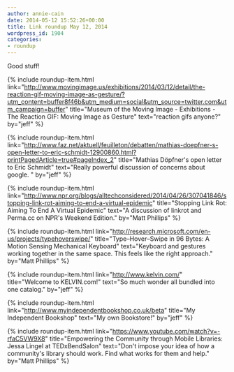 ```yaml
---
author: annie-cain
date: 2014-05-12 15:52:26+00:00
title: Link roundup May 12, 2014
wordpress_id: 1904
categories:
- roundup
---
```


Good stuff!

{% include roundup-item.html
  link="http://www.movingimage.us/exhibitions/2014/03/12/detail/the-reaction-gif-moving-image-as-gesture/?utm_content=buffer8f46b&utm_medium=social&utm_source=twitter.com&utm_campaign=buffer"
  title="Museum of the Moving Image - Exhibitions - The Reaction GIF: Moving Image as Gesture"
  text="reaction gifs anyone?"
  by="jeff"
%}

{% include roundup-item.html
  link="http://www.faz.net/aktuell/feuilleton/debatten/mathias-doepfner-s-open-letter-to-eric-schmidt-12900860.html?printPagedArticle=true#pageIndex_2"
  title="Mathias Döpfner's open letter to Eric Schmidt"
  text="Really powerful discussion of concerns about google.  "
  by="jeff"
%}

{% include roundup-item.html
  link="http://www.npr.org/blogs/alltechconsidered/2014/04/26/307041846/stopping-link-rot-aiming-to-end-a-virtual-epidemic"
  title="Stopping Link Rot: Aiming To End A Virtual Epidemic"
  text="A discussion of linkrot and Perma.cc on NPR's Weekend Edition."
  by="Matt Phillips"
%}

{% include roundup-item.html
  link="http://research.microsoft.com/en-us/projects/typehoverswipe/"
  title="Type–Hover–Swipe in 96 Bytes: A Motion Sensing Mechanical Keyboard"
  text="Keyboard and gestures working together in the same space. This feels like the right approach."
  by="Matt Phillips"
%}

{% include roundup-item.html
  link="http://www.kelvin.com/"
  title="Welcome to KELVIN.com!"
  text="So much wonder all bundled into one catalog."
  by="jeff"
%}

{% include roundup-item.html
  link="http://www.myindependentbookshop.co.uk/beta"
  title="My Independent Bookshop"
  text="My own Bookstore!"
  by="jeff"
%}

{% include roundup-item.html
  link="https://www.youtube.com/watch?v=-rfaC5VW9X8"
  title="Empowering the Community through Mobile Libraries: Jessa Lingel at TEDxBendSalon"
  text="Don't impose your idea of how a community's library should work. Find what works for them and help."
  by="Matt Phillips"
%}
